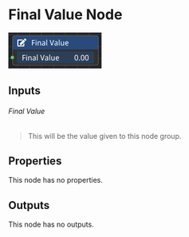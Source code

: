 # Final Value Node

![alt text](<../images/nodes/Final Value Node.png>)

## Inputs

###### Final Value
>This will be the value given to this node group.

## Properties
This node has no properties.

## Outputs
This node has no outputs.